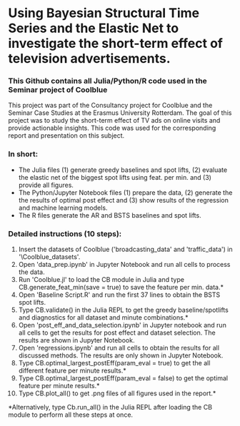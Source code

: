 # Using Bayesian Structural Time Series and the Elastic Net to investigate the short-term effect of television advertisements.

### This Github contains all Julia/Python/R code used in the Seminar project of Coolblue
This project was part of the Consultancy project for Coolblue and the Seminar Case Studies at the Erasmus University Rotterdam. The goal of this project was to study the short-term effect of TV ads on online visits and provide actionable insights. This code was used for the corresponding report and presentation on this subject.

### In short: 
- The Julia files (1) generate greedy baselines and spot lifts, (2) evaluate the elastic net of the biggest spot lifts using feat. per min. and (3) provide all figures.
- The Python/Jupyter Notebook files (1) prepare the data, (2) generate the the results of optimal post effect and (3) show results of the regression and machine learning models.
- The R files generate the AR and BSTS baselines and spot lifts.

### Detailed instructions (10 steps):

1) Insert the datasets of Coolblue ('broadcasting_data' and 'traffic_data') in '\Coolblue_datasets'.
2) Open 'data_prep.ipynb' in Jupyter Notebook and run all cells to process the data.
3) Run 'Coolblue.jl' to load the CB module in Julia and type CB.generate_feat_min(save = true) to save the feature per min. data.*
4) Open 'Baseline Script.R' and run the first 37 lines to obtain the BSTS spot lifts.
5) Type CB.validate() in the Julia REPL to get the greedy baseline/spotlifts and diagnostics for all dataset and minute combinations.*
6) Open 'post_eff_and_data_selection.ipynb' in Jupyter notebook and run all cells to get the results for post effect and dataset selection. The results are shown in Jupyter Notebook.
7) Open 'regressions.ipynb' and run all cells to obtain the results for all discussed methods. The results are only shown in Jupyter Notebook.
8) Type CB.optimal_largest_postEff(param_eval = true) to get the all different feature per minute results.*
9) Type CB.optimal_largest_postEff(param_eval = false) to get the optimal feature per minute results.*
10) Type CB.plot_all() to get .png files of all figures used in the report.*

\*Alternatively, type Cb.run_all() in the Julia REPL after loading the CB module to perform all these steps at once.
